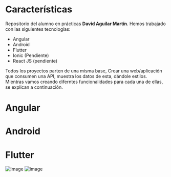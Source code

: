 # Características

Repositorio del alumno en prácticas **David Aguilar Martín**. Hemos trabajado con las siguientes tecnologías:

- Angular
- Android
- Flutter
- Ionic (Pendiente)
- React JS (pendiente)

Todos los proyectos parten de una misma base, Crear una web/aplicación que consumen una API, muestra los datos de esta, dándole estilos. Mientras vamos creando diferntes
funcionalidades para cada una de ellas, se explican a continuación.

# Angular

# Android

# Flutter

![image](https://user-images.githubusercontent.com/32955416/169017463-a888a252-6b96-4fd6-869e-359e0ddc338b.png) ![image](https://user-images.githubusercontent.com/32955416/169017639-e1a19e32-58f6-4299-950f-39591de64105.png)

